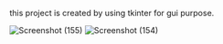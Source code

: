 this project is created by using tkinter for gui purpose.

![Screenshot (155)](https://github.com/Shubhangi-Thakre/studentform/assets/161580515/e76dfb48-73df-4353-85ff-2b8186d797da)
![Screenshot (154)](https://github.com/Shubhangi-Thakre/studentform/assets/161580515/cc1b5bf8-aabf-4cfe-a1cc-55288da49a9c)
